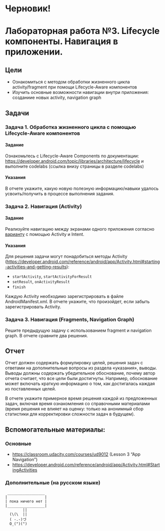 # Черновик!
# Лабораторная работа №3. Lifecycle компоненты. Навигация в приложении.  
## Цели  
* Ознакомиться с методом обработки жизненного цикла activity/fragment при помощи Lifecycle-Aware компонентов    
* Изучить основные возможности навигации внутри приложения: созданиие новых activity, navigation graph  
  
## Задачи  
### Задача 1. Обработка жизненного цикла с помощью Lifecycle-Aware компонентов  
#### Задание  
Ознакомьтесь с Lifecycle-Aware Components по документации: https://developer.android.com/topic/libraries/architecture/lifecycle и выполните codelabs (ссылка внизу страницы в разделе codelabs)
  
#### Указания  
В отчете укажите, какую новую полезную информацию/навыки удалось усвоить/получить в процессе выполнения задания. 
  
### Задача 2. Навигация (Activity)
#### Задание
Реализуйте навигацию между экранами одного приложения согласно [варианту](VARIANTS02.md) с помощью Activity и Intent.
  
#### Указания
Для решения задачи могут понадобиться методы Activity (https://developer.android.com/reference/android/app/Activity.html#starting-activities-and-getting-results):
* `startActivity`, `startActivityForResult`
* `setResult`, `onActivityResult`
* `finish`

Каждую Activity необходимо зарегистрировать в файле AndroidManifest.xml. В отчете укажите, что произойдет, если забыть зарегистрировать Activity.


### Задача 3. Навигация (Fragments, Navigation Graph) 
Решите предыдущую задачу с использованием fragment и navigation graph. В отчете сравните два решения.

  
## Отчет  
Отчет должен содержать формулировку целей, решения задач с ответами на дополнительные вопросы из раздела «указания», выводы. Выводы должны содержать убедительное обоснование, почему автор отчета считает, что все цели были достигнуты. Например, обоснование может включать краткую информацию о том, как достигалась каждая из поставленных целей.

В отчете укажите примерное время решения каждой из предложенных задач, включая время ознакомления со справочными материалами (время решения не влияет на оценку: только на анонимный сбор статистики для корректировки сложности задач в будущем).
  
## Вспомогательные материалы:  
### Основные
* https://classroom.udacity.com/courses/ud9012 (Lesson 3 “App Navigation”)
* https://developer.android.com/reference/android/app/Activity.html#StartingActivities

### Дополнительные (на русском языке)  
```
 _________________
|                 | 
| пока ничего нет |
|_________________|
        ||
  (\(\  ||
  ( -.-)づ
  O_(")(")
```
